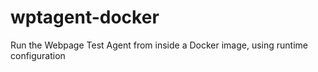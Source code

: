 # wptagent-docker
Run the Webpage Test Agent from inside a Docker image, using runtime configuration
